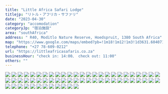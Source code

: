 ```yaml
---
title: "Little Africa Safari Lodge"
titlejp: "リトル・アフリカ・サファリ"
date: "2023-04-30"
category: "accomodation"
categoryJp: "宿泊施設"
area: "southAfrica"
address: " R40, Moditlo Nature Reserve, Hoedspruit, 1380 South Africa"
map: "https://www.google.com/maps/embed?pb=!1m18!1m12!1m3!1d3631.604071479787!2d31.001947009908847!3d-24.464518278098858!2m3!1f0!2f0!3f0!3m2!1i1024!2i768!4f13.1!3m3!1m2!1s0x1ec2fc584c461057%3A0x7b7617b5321f74e!2sLittle%20Africa%20Safari%20Lodge!5e0!3m2!1sja!2sjp!4v1686993775764!5m2!1sja!2sjp"
telephone: "+27 78-609-0212"
url: "https://littleafricasafaris.co.za"
businessHour: "check in: 14:00、 check out: 11:00"
others: ""
---
```


![](../images/posts/16/1.webp)
![](../images/posts/16/2.webp)
![](../images/posts/16/3.webp)
![](../images/posts/16/4.webp)
![](../images/posts/16/5.webp)
![](../images/posts/16/6.webp)
![](../images/posts/16/7.webp)
![](../images/posts/16/8.webp)
![](../images/posts/16/9.webp)
![](../images/posts/16/10.webp)
![](../images/posts/16/11.webp)
![](../images/posts/16/12.webp)
![](../images/posts/16/13.webp)
![](../images/posts/16/14.webp)
![](../images/posts/16/15.webp)
![](../images/posts/16/16.webp)
![](../images/posts/16/17.webp)
![](../images/posts/16/18.webp)
![](../images/posts/16/19.webp)
![](../images/posts/16/20.webp)
![](../images/posts/16/21.webp)
![](../images/posts/16/22.webp)
![](../images/posts/16/23.webp)
![](../images/posts/16/24.webp)
![](../images/posts/16/25.webp)
![](../images/posts/16/26.webp)
![](../images/posts/16/27.webp)
![](../images/posts/16/28.webp)
![](../images/posts/16/29.webp)
![](../images/posts/16/30.webp)
![](../images/posts/16/31.webp)
![](../images/posts/16/32.webp)
![](../images/posts/16/33.webp)
![](../images/posts/16/34.webp)
![](../images/posts/16/35.webp)
![](../images/posts/16/36.webp)
![](../images/posts/16/37.webp)
![](../images/posts/16/38.webp)
![](../images/posts/16/39.webp)
![](../images/posts/16/40.webp)
![](../images/posts/16/41.webp)
![](../images/posts/16/42.webp)
![](../images/posts/16/43.webp)
![](../images/posts/16/44.webp)
![](../images/posts/16/45.webp)
![](../images/posts/16/46.webp)
![](../images/posts/16/47.webp)
![](../images/posts/16/48.webp)
![](../images/posts/16/49.webp)
![](../images/posts/16/50.webp)
![](../images/posts/16/51.webp)
![](../images/posts/16/52.webp)
![](../images/posts/16/53.webp)
![](../images/posts/16/54.webp)
![](../images/posts/16/55.webp)
![](../images/posts/16/56.webp)
![](../images/posts/16/57.webp)
![](../images/posts/16/58.webp)
![](../images/posts/16/59.webp)
![](../images/posts/16/60.webp)
![](../images/posts/16/61.webp)
![](../images/posts/16/62.webp)
